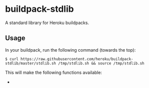 # buildpack-stdlib

A standard library for Heroku buildpacks.


## Usage

In your buildpack, run the following command (towards the top):

    $ curl https://raw.githubusercontent.com/heroku/buildpack-stdlib/master/stdlib.sh /tmp/stdlib.sh && source /tmp/stdlib.sh
    
 This will make the following functions available: 
 
 - 

